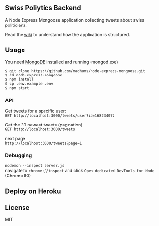 ## Swiss Poliytics Backend

A Node Express Mongoose application collecting tweets about swiss politicians.

Read the [wiki](https://github.com/madhums/node-express-mongoose/wiki) to understand how the application is structured.

## Usage

You need [MongoDB](https://www.mongodb.com) installed and running (mongod.exe)

    $ git clone https://github.com/madhums/node-express-mongoose.git
    $ cd node-express-mongoose
    $ npm install
    $ cp .env.example .env
    $ npm start
    
### API

Get tweets for a specific user: <br>
`GET http://localhost:3000/tweets/user?id=168234077`

Get the 30 newest tweets (pagination) <br>
`GET http://localhost:3000/tweets` <br>

next page <br>
`http://localhost:3000/tweets?page=1`<br>


### Debugging

`nodemon --inspect server.js` <br>
navigate to `chrome://inspect` and click `Open dedicated DevTools for Node` (Chrome 60)


## Deploy on Heroku



## License

MIT
